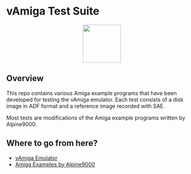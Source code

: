 # vAmiga Test Suite

<p align="center">
  <img src="http://www.dirkwhoffmann.de/vAMIGA/pics/vats1.png" height="100">
</p>

## Overview

This repo contains various Amiga example programs that have been developed for testing the vAmiga emulator. Each test consists of a disk image in ADF format and a reference image recorded with SAE. 

Most tests are modifications of the Amiga example programs written by Alpine9000.



## Where to go from here?

- [vAmiga Emulator](https://github.com/dirkwhoffmann/vAmiga)
- [Amiga Examples by Alpine9000](https://github.com/alpine9000/amiga_examples)
